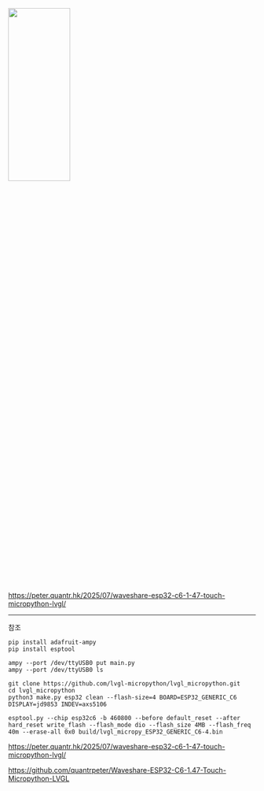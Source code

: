 
<img src="https://github.com/user-attachments/assets/9c94f96e-9021-4736-a534-0ab66389a119" width="50%" height="30%"> 

https://peter.quantr.hk/2025/07/waveshare-esp32-c6-1-47-touch-micropython-lvgl/

---

참조

```
pip install adafruit-ampy
pip install esptool 

ampy --port /dev/ttyUSB0 put main.py
ampy --port /dev/ttyUSB0 ls
```

```
git clone https://github.com/lvgl-micropython/lvgl_micropython.git
cd lvgl_micropython
python3 make.py esp32 clean --flash-size=4 BOARD=ESP32_GENERIC_C6 DISPLAY=jd9853 INDEV=axs5106
```

```
esptool.py --chip esp32c6 -b 460800 --before default_reset --after hard_reset write_flash --flash_mode dio --flash_size 4MB --flash_freq 40m --erase-all 0x0 build/lvgl_micropy_ESP32_GENERIC_C6-4.bin
```




https://peter.quantr.hk/2025/07/waveshare-esp32-c6-1-47-touch-micropython-lvgl/

https://github.com/quantrpeter/Waveshare-ESP32-C6-1.47-Touch-Micropython-LVGL

